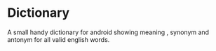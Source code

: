 # Dictionary
A small handy dictionary for android showing meaning , synonym and antonym for all valid english words.
